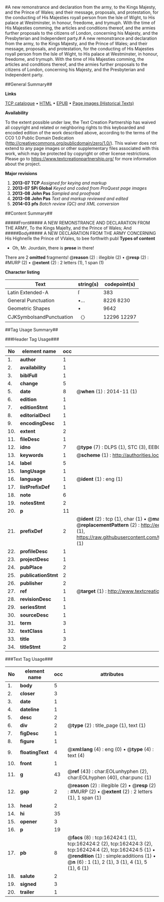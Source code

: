 #A new remonstrance and declaration from the army, to the Kings Majesty, and the Prince of Wales; and their message, proposals, and protestation, for the conducting of His Majesties royall person from the Isle of Wight, to His palace at Westminster, in honour, freedome, and trymuph. With the time of His Majesties comming, the articles and conditions thereof, and the armies further proposals to the citizens of London, concerning his Majesty, and the Presbyterian and Independent party.#
A new remonstrance and declaration from the army, to the Kings Majesty, and the Prince of Wales; and their message, proposals, and protestation, for the conducting of His Majesties royall person from the Isle of Wight, to His palace at Westminster, in honour, freedome, and trymuph. With the time of His Majesties comming, the articles and conditions thereof, and the armies further proposals to the citizens of London, concerning his Majesty, and the Presbyterian and Independent party.

##General Summary##

**Links**

[TCP catalogue](http://www.ota.ox.ac.uk/tcp/)  • 
[HTML](http://tei.it.ox.ac.uk/tcp/Texts-HTML/free/A90/A90021.html)  • 
[EPUB](http://tei.it.ox.ac.uk/tcp/Texts-EPUB/free/A90/A90021.epub) • 
[Page images (Historical Texts)](https://historicaltexts.jisc.ac.uk/eebo-99865071e)

**Availability**

To the extent possible under law, the Text Creation Partnership has waived all copyright and related or neighboring rights to this keyboarded and encoded edition of the work described above, according to the terms of the CC0 1.0 Public Domain Dedication (http://creativecommons.org/publicdomain/zero/1.0/). This waiver does not extend to any page images or other supplementary files associated with this work, which may be protected by copyright or other license restrictions. Please go to https://www.textcreationpartnership.org/ for more information about the project.

**Major revisions**

1. __2013-07__ __TCP__ *Assigned for keying and markup*
1. __2013-07__ __SPi Global__ *Keyed and coded from ProQuest page images*
1. __2013-08__ __John Pas__ *Sampled and proofread*
1. __2013-08__ __John Pas__ *Text and markup reviewed and edited*
1. __2014-03__ __pfs__ *Batch review (QC) and XML conversion*

##Content Summary##

#####Front#####
A NEW REMONSTRANCE AND DECLARATION FROM THE ARMY, To the Kings Majeſty, and the Prince of Wales; And
#####Body#####
A NEW DECLARATION FROM THE ARMY CONCERNING His Highneſſe the Prince of VVales, to bee forthwith publ
**Types of content**

  * Oh, Mr. Jourdain, there is **prose** in there!

There are 2 **omitted** fragments! 
 @__reason__ (2) : illegible (2)  •  @__resp__ (2) : #MURP (2)  •  @__extent__ (2) : 2 letters (1), 1 span (1)

**Character listing**


|Text|string(s)|codepoint(s)|
|---|---|---|
|Latin Extended-A|ſ|383|
|General Punctuation|•…|8226 8230|
|Geometric Shapes|▪|9642|
|CJKSymbolsandPunctuation|〈〉|12296 12297|

##Tag Usage Summary##

###Header Tag Usage###

|No|element name|occ|attributes|
|---|---|---|---|
|1.|__author__|1||
|2.|__availability__|1||
|3.|__biblFull__|1||
|4.|__change__|5||
|5.|__date__|8| @__when__ (1) : 2014-11 (1)|
|6.|__edition__|1||
|7.|__editionStmt__|1||
|8.|__editorialDecl__|1||
|9.|__encodingDesc__|1||
|10.|__extent__|2||
|11.|__fileDesc__|1||
|12.|__idno__|7| @__type__ (7) : DLPS (1), STC (3), EEBO-CITATION (1), PROQUEST (1), VID (1)|
|13.|__keywords__|1| @__scheme__ (1) : http://authorities.loc.gov/ (1)|
|14.|__label__|5||
|15.|__langUsage__|1||
|16.|__language__|1| @__ident__ (1) : eng (1)|
|17.|__listPrefixDef__|1||
|18.|__note__|6||
|19.|__notesStmt__|2||
|20.|__p__|11||
|21.|__prefixDef__|2| @__ident__ (2) : tcp (1), char (1)  •  @__matchPattern__ (2) : ([0-9\-]+):([0-9IVX]+) (1), (.+) (1)  •  @__replacementPattern__ (2) : http://eebo.chadwyck.com/downloadtiff?vid=$1&page=$2 (1), https://raw.githubusercontent.com/textcreationpartnership/Texts/master/tcpchars.xml#$1 (1)|
|22.|__profileDesc__|1||
|23.|__projectDesc__|1||
|24.|__pubPlace__|2||
|25.|__publicationStmt__|2||
|26.|__publisher__|2||
|27.|__ref__|1| @__target__ (1) : http://www.textcreationpartnership.org/docs/. (1)|
|28.|__revisionDesc__|1||
|29.|__seriesStmt__|1||
|30.|__sourceDesc__|1||
|31.|__term__|3||
|32.|__textClass__|1||
|33.|__title__|3||
|34.|__titleStmt__|2||


###Text Tag Usage###

|No|element name|occ|attributes|
|---|---|---|---|
|1.|__body__|5||
|2.|__closer__|3||
|3.|__date__|1||
|4.|__dateline__|1||
|5.|__desc__|2||
|6.|__div__|2| @__type__ (2) : title_page (1), text (1)|
|7.|__figDesc__|1||
|8.|__figure__|1||
|9.|__floatingText__|4| @__xml:lang__ (4) : eng (0)  •  @__type__ (4) : text (4)|
|10.|__front__|1||
|11.|__g__|43| @__ref__ (43) : char:EOLunhyphen (2), char:EOLhyphen (40), char:punc (1)|
|12.|__gap__|2| @__reason__ (2) : illegible (2)  •  @__resp__ (2) : #MURP (2)  •  @__extent__ (2) : 2 letters (1), 1 span (1)|
|13.|__head__|2||
|14.|__hi__|35||
|15.|__opener__|3||
|16.|__p__|19||
|17.|__pb__|8| @__facs__ (8) : tcp:162424:1 (1), tcp:162424:2 (2), tcp:162424:3 (2), tcp:162424:4 (2), tcp:162424:5 (1)  •  @__rendition__ (1) : simple:additions (1)  •  @__n__ (6) : 1 (1), 2 (1), 3 (1), 4 (1), 5 (1), 6 (1)|
|18.|__salute__|2||
|19.|__signed__|3||
|20.|__trailer__|1||

